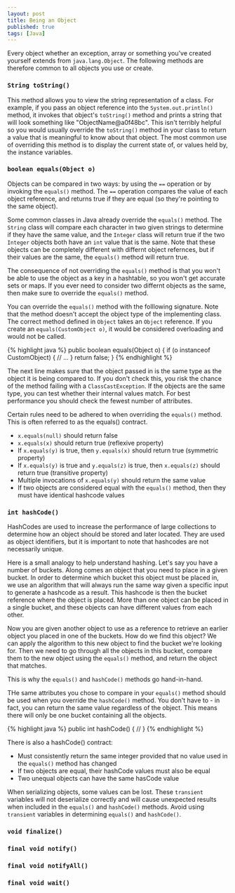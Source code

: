 ```yaml
---
layout: post
title: Being an Object
published: true
tags: [Java]
---
```


Every object whether an exception, array or something you've created yourself extends from `java.lang.Object`. The following methods are therefore common to all objects you use or create.

### `String toString()`

This method allows you to view the string representation of a class. For example, if you pass an object reference into the `System.out.println()` method, it invokes that object's `toString()` method and prints a string that will look something like "ObjectName@a0f48bc". This isn't terribly helpful so you would usually override the `toString()` method in your class to return a value that is meaningful to know about that object. The most common use of overriding this method is to display the current state of, or values held by, the instance variables.


### `boolean equals(Object o)`

Objects can be compared in two ways: by using the `==` operation or by invoking the `equals()` method. The `==` operation compares the value of each object reference, and returns true if they are equal (so they're pointing to the same object).

Some common classes in Java already override the `equals()` method. The `String` class will compare each character in two given strings to determine if they have the same value, and the `Integer` class will return true if the two `Integer` objects both have an `int` value that is the same. Note that these objects can be completely different with differnt object refernces, but if their values are the same, the `equals()` method will return true.

The consequence of not overriding the `equals()` method is that you won't be able to use the object as a key in a hashtable, so you won't get accurate sets or maps. If you ever need to consider two differnt objects as the same, then make sure to override the `equals()` method.

You can override the `equals()` method with the folllowing signature. Note that the method doesn't accept the object type of the implementing class. The correct method defined in `Object` takes an `Object` reference. If you create an `equals(CustomObject o)`, it would be considered overloading and would not be called.

{% highlight java %}
public boolean equals(Object o) {
  if (o instanceof CustomObject) {
    // ...
  }
  return false;
}
{% endhighlight %}

The next line makes sure that the object passed in is the same type as the object it is being compared to. If you don't check this, you risk the chance of the method failing with a `ClassCastException`. If the objects are the same type, you can test whether their internal values match. For best performance you should check the fewest number of attributes.

Certain rules need to be adhered to when overriding the `equals()` method. This is often referred to as the equals() contract.
- `x.equals(null)` should return false
- `x.equals(x)` should return true (reflexive property)
- If `x.equals(y)` is true, then `y.equals(x)` should return true (symmetric property)
- If `x.equals(y)` is true and `y.equals(z)` is true, then `x.equals(z)` should return true (transitive property)
- Multiple invocations of `x.equals(y)` should return the same value
- If two objects are considered equal with the `equals()` method, then they must have identical hashcode values


### `int hashCode()`

HashCodes are used to increase the performance of large collections to determine how an object should be stored and later located. They are used as object identifiers, but it is important to note that hashcodes are not necessarily unique.

Here is a small analogy to help understand hashing. Let's say you have a number of buckets. Along comes an object that you need to place in a given bucket. In order to determine which bucket this object must be placed in, we use an algorithm that will always run the same way given a specific input to generate a hashcode as a result. This hashcode is then the bucket reference where the object is placed. More than one object can be placed in a single bucket, and these objects can have different values from each other.

Now you are given another object to use as a reference to retrieve an earlier object you placed in one of the buckets. How do we find this object? We can apply the algorithm to this new object to find the bucket we're looking for. Then we need to go through all the objects in this bucket, compare them to the new object using the `equals()` method, and return the object that matches.

This is why the `equals()` and `hashCode()` methods go hand-in-hand.

THe same attributes you chose to compare in your `equals()` method should be used when you override the `hashCode()` method. You don't have to - in fact, you can return the same value regardless of the object. This means there will only be one bucket containing all the objects.

{% highlight java %}
public int hashCode() {
  //
}
{% endhighlight %}

There is also a hashCode() contract:
- Must consistently return the same integer provided that no value used in the `equals()` method has changed
- If two objects are equal, their hashCode values must also be equal
- Two unequal objects can have the same hasCode value

When serializing objects, some values can be lost. These `transient` variables will not deserialize correctly and will cause unexpected results when included in the `equals()` and `hashCode()` methods. Avoid using `transient` variables in determining `equals()` and `hashCode()`.


### `void finalize()`


### `final void notify()`


### `final void notifyAll()`


### `final void wait()`

